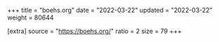 +++
title = "boehs.org"
date = "2022-03-22"
updated = "2022-03-22"
weight = 80644

[extra]
source = "https://boehs.org/"
ratio = 2
size = 79
+++
